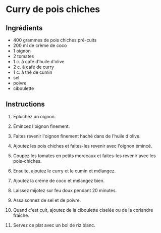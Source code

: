 # Curry de pois chiches

## Ingrédients

- 400 grammes de pois chiches pré-cuits
- 200 ml de crème de coco
- 1 oignon
- 2 tomates
- 1 c. à café d'huile d'olive
- 2 c. à café de curry
- 1 c. à thé de cumin
- sel
- poivre
- ciboulette

## Instructions

1. Epluchez un oignon.

2. Emincez l'oignon finement.

3. Faites revenir l'oignon finement haché dans de l'huile d'olive.

4. Ajoutez les pois chiches et faites-les revenir avec l'oignon émincé.

5. Coupez les tomates en petits morceaux et faites-les revenir avec les pois-chiches.

6. Ensuite, ajoutez le curry et le cumin et mélangez.

7. Ajoutez la crème de coco et mélangez bien.

8. Laissez mijotez sur feu doux pendant 20 minutes.

9. Assaisonnez de sel et de poivre.

10. Quand c'est cuit, ajoutez de la ciboulette ciselée ou de la coriandre fraîche.

11. Servez ce plat avec un bol de riz blanc.
